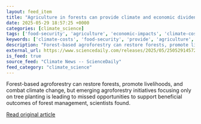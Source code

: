 ```yaml
---
layout: feed_item
title: "Agriculture in forests can provide climate and economic dividends"
date: 2025-05-29 18:57:25 +0000
categories: [climate_science]
tags: ['food-security', 'agriculture', 'economic-impacts', 'climate-costs']
keywords: ['climate-costs', 'food-security', 'provide', 'agriculture', 'forests', 'economic-impacts']
description: "Forest-based agroforestry can restore forests, promote livelihoods, and combat climate change, but emerging agroforestry initiatives focusing only on tree pl..."
external_url: https://www.sciencedaily.com/releases/2025/05/250529145725.htm
is_feed: true
source_feed: "Climate News -- ScienceDaily"
feed_category: "climate_science"
---
```


Forest-based agroforestry can restore forests, promote livelihoods, and combat climate change, but emerging agroforestry initiatives focusing only on tree planting is leading to missed opportunities to support beneficial outcomes of forest management, scientists found.

[Read original article](https://www.sciencedaily.com/releases/2025/05/250529145725.htm)
